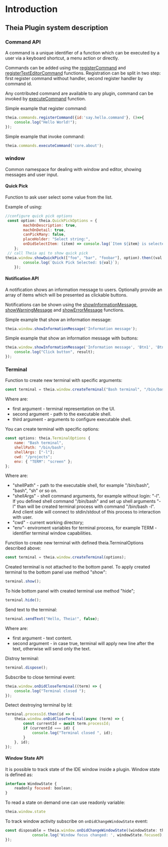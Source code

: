 # Introduction

## Theia Plugin system description

### Command API

 A command is a unique identifier of a function which
 can be executed by a user via a keyboard shortcut, a
 menu action or directly.

Commands can be added using the [registerCommand](#commands.registerCommand) and
[registerTextEditorCommand](#commands.registerTextEditorCommand) functions.
Registration can be split in two step: first register command without handler, second register handler by command id.

Any contributed command are available to any plugin, command can be invoked by [executeCommand](#commands.executeCommand) function.

Simple example that register command:

```javascript
theia.commands.registerCommand({id:'say.hello.command'}, ()=>{
    console.log("Hello World!");
});
```

Simple example that invoke command:

```javascript
theia.commands.executeCommand('core.about');
```

### window

Common namespace for dealing with window and editor, showing messages and user input.

#### Quick Pick

Function to ask user select some value from the list.

Example of using:

```javascript
//configure quick pick options
 const option: theia.QuickPickOptions = {
        machOnDescription: true,
        machOnDetail: true,
        canPickMany: false,
        placeHolder: "Select string:",
        onDidSelectItem: (item) => console.log(`Item ${item} is selected`)
    };
 // call Theia api to show quick pick
theia.window.showQuickPick(["foo", "bar", "foobar"], option).then((val: string[] | undefined) => {
        console.log(`Quick Pick Selected: ${val}`);
    });
```

#### Notification API

 A notification shows an information message to users.
 Optionally provide an array of items which will be presented as clickable buttons.

 Notifications can be shown using the [showInformationMessage](#window.showInformationMessage),
 [showWarningMessage](#window.showWarningMessage) and [showErrorMessage](#window.showErrorMessage) functions.

Simple example that show an information message:

```javascript
theia.window.showInformationMessage('Information message');
```

Simple example that show an information message with buttons:

```javascript
theia.window.showInformationMessage('Information message', 'Btn1', 'Btn2').then(result => {
    console.log("Click button", result);
});
```
### Terminal

Function to create new terminal with specific arguments:

```javascript
const terminal = theia.window.createTerminal("Bash terminal", "/bin/bash", shellArgs: ["-l"]);
```

Where are:
 - first argument - terminal representation on the UI.
 - second argument - path to the executable shell.
 - third argument - arguments to configure executable shell.

You can create terminal with specific options:

```javascript
const options: theia.TerminalOptions {
    name: "Bash terminal",
    shellPath: "/bin/bash";
    shellArgs: ["-l"];
    cwd: "/projects";
    env: { "TERM": "screen" };
};
```

Where are:
 - "shellPath" - path to the executable shell, for example "/bin/bash", "bash", "sh" or so on.
 - "shellArgs" - shell command arguments, for example without login: "-l". If you defined shell command "/bin/bash" and set up shell arguments "-l" than will be created terminal process with command "/bin/bash -l". And client side will connect to stdin/stdout of this process to interaction with user.
 - "cwd" - current working directory;
 - "env"- enviroment variables for terminal process, for example TERM - identifier terminal window capabilities.

Function to create new terminal with defined theia.TerminalOptions described above:

```javascript
const terminal = theia.window.createTerminal(options);
```

Created terminal is not attached to the bottom panel. To apply created terminal to the bottom panel use method "show":

```javascript
terminal.show();
```

To hide bottom panel with created terminal use method "hide";

```javascript
terminal.hide();
```

Send text to the terminal:

```javascript
terminal.sendText("Hello, Theia!", false);
```

Where are:
- first argument - text content.
- second argument - in case true, terminal will apply new line after the text, otherwise will send only the text.

Distroy terminal:

```javascript
terminal.dispose();
```

Subscribe to close terminal event:

```javascript
theia.window.onDidCloseTerminal((term) => {
    console.log("Terminal closed ");
});
```

Detect destroying terminal by Id:

```javascript
terminal.processId.then(id => {
    theia.window.onDidCloseTerminal(async (term) => {
        const currentId = await term.processId;
        if (currentId === id) {
            console.log("Terminal closed ", id);
        }
    }, id);
});
````

#### Window State API

It is possible to track state of the IDE window inside a plugin. Window state is defined as:

```javascript
interface WindowState {
    readonly focused: boolean;
}
```

To read a state on demand one can use readonly variable:

```javascript
theia.window.state
```

To track window activity subscribe on `onDidChangeWindowState` event:

```javascript
const disposable = theia.window.onDidChangeWindowState((windowState: theia.WindowState) => {
            console.log('Window focus changed: ', windowState.focused);
});
```
